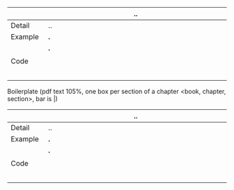 |<img width=75/>|.. <img width=725/>|
|---|---|
|Detail|..|
|Example|**.**<br>|
|Code|**.**<br> <br><br><br>|



Boilerplate (pdf text 105%, one box per section of a chapter <book, chapter, section>, bar is &#124;)

|<img width=75/>|.. <img width=725/>|
|---|---|
|Detail|..|
|Example|**.**<br>|
|Code|**.**<br> <br><br><br>|
